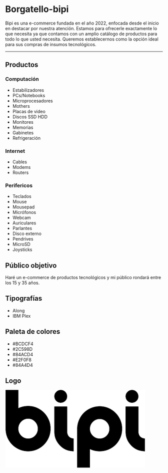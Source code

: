 # Borgatello-bipi

Bipi es una e-commerce fundada en el año 2022, enfocada desde el inicio en destacar por nuestra atención. Estamos para ofrecerle exactamente lo que necesita ya que contamos con un amplio catálogo de productos para todo lo que usted necesita. Queremos establecernos como la opción ideal para sus compras de insumos tecnológicos.

---
## Productos ##

### Computación ###

- Estabilizadores
- PCs/Notebooks
- Microprocesadores
- Mothers
- Placas de video
- Discos SSD HDD
- Monitores
- Memorias
- Gabinetes
- Refrigeración

### Internet ###

- Cables
- Modems
- Routers

### Perifericos ###

- Teclados
- Mouse
- Mousepad
- Micrófonos
- Webcam
- Auriculares
- Parlantes
- Disco externo
- Pendrives
- MicroSD
- Joysticks

## Público objetivo ##

Haré un e-commerce de productos tecnológicos y mi público rondará entre los 15 y 35 años.

## Tipografías ##

- Along 
- IBM Plex

## Paleta de colores ##

- #BCDCF4
- #2C598D
- #84ACD4
- #E2F0F8
- #84A4D4

## Logo ##
<img src="logo/bipi.png" />



